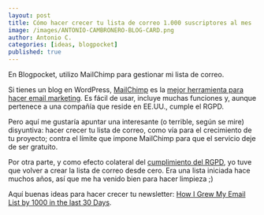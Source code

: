 ```yaml
---
layout: post
title: Cómo hacer crecer tu lista de correo 1.000 suscriptores al mes
image: /images/ANTONIO-CAMBRONERO-BLOG-CARD.png
author: Antonio C.
categories: [ideas, blogpocket]
published: true
---
```


En Blogpocket, utilizo MailChimp para gestionar mi lista de correo. 

Si tienes un blog en WordPress, [MailChimp](https://www.blogpocket.com/2018/02/06/mailchimp-y-wordpress-newsletter/) es la [mejor herramienta para hacer email marketing](https://www.blogpocket.com/2017/12/17/email-marketing/). Es fácil de usar, incluye muchas funciones y, aunque pertenece a una compañía que reside en EE.UU., cumple el RGPD.

Pero aquí me gustaría apuntar una interesante (o terrible, según se mire) disyuntiva: hacer crecer tu lista de correo, como vía para el crecimiento de tu proyecto; contra el límite que impone MailChimp para que el servicio deje de ser gratuito.

Por otra parte, y como efecto colateral del [cumplimiento del RGPD](https://www.blogpocket.com/2018/01/20/adaptar-formularios-rgpd/), yo tuve que volver a crear la lista de correo desde cero. Era una lista iniciada hace muchos años, así que me ha venido bien para hacer limpieza ;)

Aquí buenas ideas para hacer crecer tu newsletter: [How I Grew My Email List by 1000 in the last 30 Days](https://medium.com/@shauntagrimes/how-i-grew-my-email-list-by-1000-in-the-last-30-days-3cd1f221eeb0).
